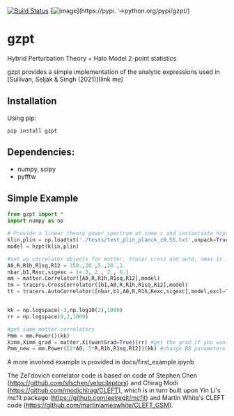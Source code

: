 [![Build Status](https://travis-ci.com/jmsull/gzpt.svg?token=qyXyxSxrxC9pHePgsUAV&branch=master)](https://travis-ci.com/jmsull/gzpt)
[![image](http://img.shields.io/pypi/v/gzpt.svg)](https://pypi.
˓→python.org/pypi/gzpt/)

# gzpt
Hybrid Perturbation Theory + Halo Model 2-point statistics

gzpt provides a simple implementation of the analytic expressions used in [Sullivan, Seljak \& Singh (2021)](link me)

## Installation
Using pip:
```
pip install gzpt
```

## Dependencies:
 - numpy, scipy
 - pyfftw


## Simple Example


```python
from gzpt import *
import numpy as np

# Provide a linear theory power spectrum at some z and instantiate hzpt model
klin,plin = np.loadtxt('./tests/test_plin_planck_z0.55.txt',unpack=True)
model = hzpt(klin,plin)

#set up correlator objects for matter, tracer cross and auto, nmax is inferred from size of parameters
A0,R,R1h,R1sq,R12 = 350.,26.,5.,20.,2.
nbar,b1,Rexc,sigexc = 1e-3, 2., 2., 0.1
mm = matter.Correlator([A0,R,R1h,R1sq,R12],model)
tm = tracers.CrossCorrelator([b1,A0,R,R1h,R1sq,R12],model)
tt = tracers.AutoCorrelator([nbar,b1,A0,R,R1h,Rexc,sigexc],model,excl=True) #default uses exclusion


kk = np.logspace(-3,np.log10(2),1000)
rr = np.logspace(0,2,1000)

#get some matter correlators
Pmm = mm.Power()(kk)
Ximm,Ximm_grad = matter.Xi(wantGrad=True)(rr) #get the grad if you want it
Pmm_new = mm.Power([2*A0,.5*R,R1h,R1sq,R12])(kk) #change BB parameters in place but keep the ZA

```
A more involved example is provided in docs/first_example.ipynb


The Zel'dovich correlator code is based on code of Stephen Chen (https://github.com/sfschen/velocileptors) and Chirag Modi (https://github.com/modichirag/CLEFT), which is in turn built upon Yin Li's mcfit package (https://github.com/eelregit/mcfit) and Martin White's CLEFT code (https://github.com/martinjameswhite/CLEFT_GSM).
